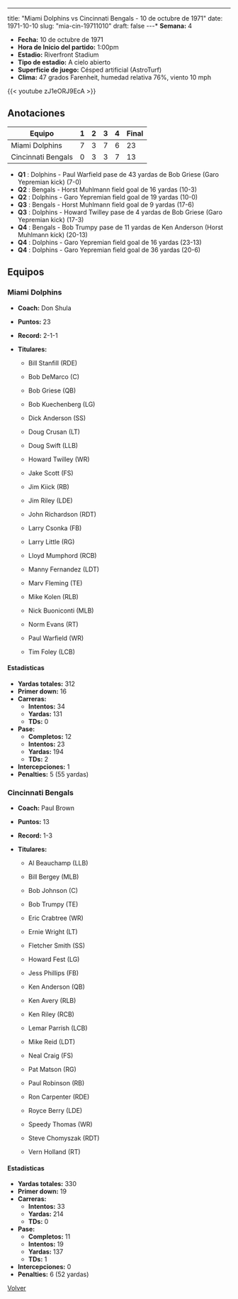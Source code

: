 ---
title: "Miami Dolphins vs Cincinnati Bengals - 10 de octubre de 1971"
date: 1971-10-10
slug: "mia-cin-19711010"
draft: false
---* **Semana:** 4
* **Fecha:** 10 de octubre de 1971
* **Hora de Inicio del partido:** 1:00pm
* **Estadio:** Riverfront Stadium
* **Tipo de estadio:** A cielo abierto
* **Superficie de juego:** Césped artificial (AstroTurf)
* **Clima:** 47 grados Farenheit, humedad relativa 76%, viento 10 mph

{{< youtube zJ1eORJ9EcA >}}


## Anotaciones
| Equipo | 1 | 2 | 3 | 4 | Final |
|--------|---|---|---|---|-------|
| Miami Dolphins  | 7 | 3 | 7 | 6  | 23 |
| Cincinnati Bengals  | 0 | 3 | 3 | 7  | 13 |
* **Q1** : Dolphins - Paul Warfield pase de 43 yardas de Bob Griese (Garo Yepremian kick) (7-0)
* **Q2** : Bengals - Horst Muhlmann field goal de 16 yardas (10-3)
* **Q2** : Dolphins - Garo Yepremian field goal de 19 yardas (10-0)
* **Q3** : Bengals - Horst Muhlmann field goal de 9 yardas (17-6)
* **Q3** : Dolphins - Howard Twilley pase de 4 yardas de Bob Griese (Garo Yepremian kick) (17-3)
* **Q4** : Bengals - Bob Trumpy pase de 11 yardas de Ken Anderson (Horst Muhlmann kick) (20-13)
* **Q4** : Dolphins - Garo Yepremian field goal de 16 yardas (23-13)
* **Q4** : Dolphins - Garo Yepremian field goal de 36 yardas (20-6)


## Equipos


### Miami Dolphins
* **Coach:** Don Shula
* **Puntos:** 23
* **Record:** 2-1-1
* **Titulares:** 

  * Bill Stanfill (RDE) 

  * Bob DeMarco (C) 

  * Bob Griese (QB) 

  * Bob Kuechenberg (LG) 

  * Dick Anderson (SS) 

  * Doug Crusan (LT) 

  * Doug Swift (LLB) 

  * Howard Twilley (WR) 

  * Jake Scott (FS) 

  * Jim Kiick (RB) 

  * Jim Riley (LDE) 

  * John Richardson (RDT) 

  * Larry Csonka (FB) 

  * Larry Little (RG) 

  * Lloyd Mumphord (RCB) 

  * Manny Fernandez (LDT) 

  * Marv Fleming (TE) 

  * Mike Kolen (RLB) 

  * Nick Buoniconti (MLB) 

  * Norm Evans (RT) 

  * Paul Warfield (WR) 

  * Tim Foley (LCB) 

#### Estadísticas
* **Yardas totales:** 312
* **Primer down:** 16
* **Carreras:**
  * **Intentos:** 34
  * **Yardas:** 131
  * **TDs:** 0
* **Pase:**
  * **Completos:** 12
  * **Intentos:** 23
  * **Yardas:** 194
  * **TDs:** 2
* **Intercepciones:** 1
* **Penalties:** 5 (55 yardas)

### Cincinnati Bengals
* **Coach:** Paul Brown
* **Puntos:** 13
* **Record:** 1-3
* **Titulares:** 

  * Al Beauchamp (LLB) 

  * Bill Bergey (MLB) 

  * Bob Johnson (C) 

  * Bob Trumpy (TE) 

  * Eric Crabtree (WR) 

  * Ernie Wright (LT) 

  * Fletcher Smith (SS) 

  * Howard Fest (LG) 

  * Jess Phillips (FB) 

  * Ken Anderson (QB) 

  * Ken Avery (RLB) 

  * Ken Riley (RCB) 

  * Lemar Parrish (LCB) 

  * Mike Reid (LDT) 

  * Neal Craig (FS) 

  * Pat Matson (RG) 

  * Paul Robinson (RB) 

  * Ron Carpenter (RDE) 

  * Royce Berry (LDE) 

  * Speedy Thomas (WR) 

  * Steve Chomyszak (RDT) 

  * Vern Holland (RT) 

#### Estadísticas
* **Yardas totales:** 330
* **Primer down:** 19
* **Carreras:**
  * **Intentos:** 33
  * **Yardas:** 214
  * **TDs:** 0
* **Pase:**
  * **Completos:** 11
  * **Intentos:** 19
  * **Yardas:** 137
  * **TDs:** 1
* **Intercepciones:** 0
* **Penalties:** 6 (52 yardas)


[Volver](/historia/1971)
